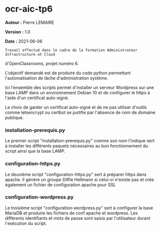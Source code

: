 # ocr-aic-tp6
**Auteur 	:** 	Pierre LEMAIRE

**Version	:**	1.0

**Date	:**	2021-06-06

	Travail effectué dans le cadre de la formation Administrateur Infrastructure et Cloud 
d'OpenClassrooms, projet numéro 6.

L'objectif demandé est de produire du code python permettant l'automatisation de tâche d'administration système.

Ici l'ensemble des scripts permet d'installer un serveur Wordpress sur une base LAMP dans un environnement Debian 10 et de configurer le https à l'aide d'un certificat auto-signé.

Le choix de garder un certificat auto-signé et de ne pas utiliser d'outils comme letsencrypt ou certbot se justifie par l'absence de nom de domaine publique.

### installation-prerequis.py
Le premier script "installation-prerequis.py" comme son nom l'indique sert à installer les différents paquets nécessaires au bon fonctionnement du script ainsi que la base LAMP.

### configuration-https.py
Le deuxième script "configuration-https.py" sert à préparer https dans apache.
Il génère un groupe Diffie Hellmann si celui-ci n'existe pas et crée également un fichier de configuration apache pour SSL

### configuration-wordpress.py
Le troisième script "configuration-wordpress.py" sert à configurer la base MariaDB et produire les fichiers de conf apache et wordpress. Les différents identifiants et mots de passe sont saisis par l'utilisateur durant l'exécution du script.



